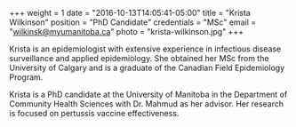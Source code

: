 +++
weight = 1
date = "2016-10-13T14:05:41-05:00"
title = "Krista Wilkinson"
position = "PhD Candidate"
credentials = "MSc"
email = "wilkinsk@myumanitoba.ca"
photo = "krista-wilkinson.jpg"
+++

Krista is an epidemiologist with extensive experience in infectious disease surveillance and applied epidemiology.  She obtained her MSc from the University of Calgary and is a graduate of the Canadian Field Epidemiology Program. 

Krista is a PhD candidate at the University of Manitoba in the Department of Community Health Sciences with Dr. Mahmud as her advisor.  Her research is focused on pertussis vaccine effectiveness.

